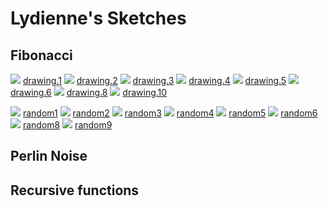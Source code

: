 # Lydienne's Sketches

## Fibonacci
![](Lydienne/drawing/drawing.1.png)
[drawing.1](Lydienne/drawing.1.png)
![](Lydienne/drawing/drawing.2.png)
[drawing.2](Lydienne/drawing.2.png)
![](Lydienne/drawing/drawing.3.png)
[drawing.3](Lydienne/drawing.3.png)
![](Lydienne/drawing/drawing.4.png)
[drawing.4](Lydienne/drawing.4.png)
![](Lydienne/drawing/drawing.5.png)
[drawing.5](Lydienne/drawing.5.png)
![](Lydienne/drawing/drawing.6.png)
[drawing.6](Lydienne/drawing.6.png)
![](Lydienne/drawing/drawing.8.png)
[drawing.8](Lydienne/drawing.8.png)
![](Lydienne/drawing/drawing.10.png)
[drawing.10](Lydienne/drawing.10.png)

![](Lydienne/random/random1.png)
[random1](Lydienne/random1.png)
![](Lydienne/random/random2.png)
[random2](Lydienne/random2.png)
![](Lydienne/random/random3.png)
[random3](Lydienne/random3.png)
![](Lydienne/random/random4.png)
[random4](Lydienne/random4.png)
![](Lydienne/random/random5.png)
[random5](Lydienne/random5.png)
![](Lydienne/random/random6.png)
[random6](Lydienne/random6.png)
![](Lydienne/random/random8.png)
[random8](Lydienne/random8.png)
![](Lydienne/random/random9.png)
[random9](Lydienne/random9.png)

## Perlin Noise

## Recursive functions
            
